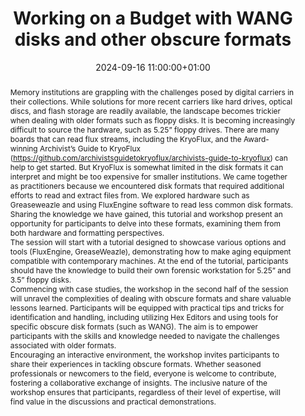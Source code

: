 ---
abstract: "Memory institutions are grappling with the challenges posed by digital
  carriers in their collections. While solutions for more recent carriers like hard
  drives, optical discs, and flash storage are readily available, the landscape becomes
  trickier when dealing with older formats such as floppy disks. It is becoming increasingly
  difficult to source the hardware, such as 5.25” floppy drives. There are many boards
  that can read flux streams, including the KryoFlux, and the Award-winning Archivist’s
  Guide to KryoFlux (https://github.com/archivistsguidetokryoflux/archivists-guide-to-kryoflux)
  can help to get started. But KryoFlux is somewhat limited in the disk formats it
  can interpret and might be too expensive for smaller institutions. We came together
  as practitioners because we encountered disk formats that required additional efforts
  to read and extract files from. We explored hardware such as Greaseweazle and using
  FluxEngine software to read less common disk formats. Sharing the knowledge we have
  gained, this tutorial and workshop present an opportunity for participants to delve
  into these formats, examining them from both hardware and formatting perspectives.\n\nThe
  session will start with a tutorial designed to showcase various options and tools
  (FluxEngine, GreaseWeazle), demonstrating how to make aging equipment compatible
  with contemporary machines. At the end of the tutorial, participants should have
  the knowledge to build their own forensic workstation for 5.25” and 3.5” floppy
  disks. \n\nCommencing with case studies, the workshop in the second half of the
  session will unravel the complexities of dealing with obscure formats and share
  valuable lessons learned. Participants will be equipped with practical tips and
  tricks for identification and handling, including utilizing Hex Editors and using
  tools for specific obscure disk formats (such as WANG). The aim is to empower participants
  with the skills and knowledge needed to navigate the challenges associated with
  older formats.\n\nEncouraging an interactive environment, the workshop invites participants
  to share their experiences in tackling obscure formats. Whether seasoned professionals
  or newcomers to the field, everyone is welcome to contribute, fostering a collaborative
  exchange of insights. The inclusive nature of the workshop ensures that participants,
  regardless of their level of expertise, will find value in the discussions and practical
  demonstrations."
creators:
- Leontien Talboom
- ' Elizabeth Kata'
- ' Chris Knowles'
- ' Tyler Thorsted'
date: 2024-09-16 11:00:00+01:00
document_url: ''
grand_parent: iPRES
institutions: []
keywords:
- information technology for dp
- scaling up
landing_page_url: ''
language: eng
layout: publication
license: Creative Commons Attribution Share-Alike 4.0 (CC-BY-SA-4.0)
notes_url: ''
parent: iPRES 2024
publication_type: workshop
size: null
slides_url: https://zenodo.org/records/13828372
source_name: iPRES
stream_url: ''
title: Working on a Budget with WANG disks and other obscure formats
year: 2024
---